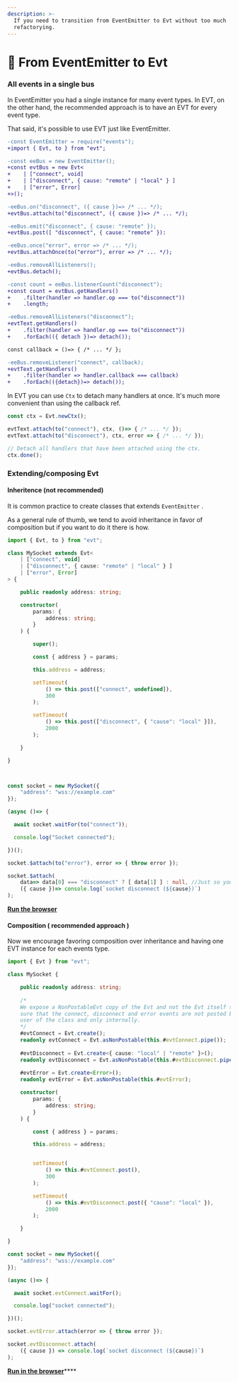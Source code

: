 ```yaml
---
description: >-
  If you need to transition from EventEmitter to Evt without too much
  refactorying.
---
```


# 🔩 From EventEmitter to Evt

### All events in a single bus

In EventEmitter you had a single instance for many event types. In EVT, on the other hand, the recommended approach is to have an EVT for every event type.

That said, it's possible to use EVT just like EventEmitter.

```diff
-const EventEmitter = require("events");
+import { Evt, to } from "evt";

-const eeBus = new EventEmitter();
+const evtBus = new Evt<
+    | ["connect", void]
+    | ["disconnect", { cause: "remote" | "local" } ]
+    | ["error", Error]
+>();

-eeBus.on("disconnect", ({ cause })=> /* ... */);
+evtBus.attach(to("disconnect", ({ cause })=> /* ... */);

-eeBus.emit("disconnect", { cause: "remote" });
+evtBus.post([ "disconnect", { cause: "remote" }):

-eeBus.once("error", error => /* ... */);
+evtBus.attachOnce(to("error"), error => /* ... */);

-eeBus.removeAllListeners();
+evtBus.detach();

-const count = eeBus.listenerCount("disconnect");
+const count = evtBus.getHandlers()
+    .filter(handler => handler.op === to("disconnect"))
+    .length;

-eeBus.removeAllListeners("disconnect");
+evtText.getHandlers()
+    .filter(handler => handler.op === to("disconnect"))
+    .forEach(({ detach })=> detach());

const callback = ()=> { /* ... */ };

-eeBus.removeListener("connect", callback);
+evtText.getHandlers()
+    .filter(handler => handler.callback === callback)
+    .forEach(({detach})=> detach());

```

In EVT you can use `Ctx` to detach many handlers at once. It's much more convenient than using the callback ref.

```typescript
const ctx = Evt.newCtx();  

evtText.attach(to("connect"), ctx, ()=> { /* ... */ });
evtText.attach(to("disconnect"), ctx, error => { /* ... */ });

// Detach all handlers that have been attached using the ctx.
ctx.done();
```

### Extending/composing Evt

#### Inheritence (not recommended)

It is common practice to create classes that extends `EventEmitter` .&#x20;

As a general rule of thumb, we tend to avoid inheritance in favor of composition but if you want to do it there is how.

```typescript
import { Evt, to } from "evt";

class MySocket extends Evt<
    | ["connect", void]
    | ["disconnect", { cause: "remote" | "local" } ]
    | ["error", Error]
> {

    public readonly address: string;

    constructor(
        params: { 
            address: string; 
        }
    ) {

        super();

        const { address } = params;

        this.address = address;

        setTimeout(
            () => this.post(["connect", undefined]),
            300
        );

        setTimeout(
            () => this.post(["disconnect", { "cause": "local" }]),
            2000
        );

    }

}



const socket = new MySocket({ 
    "address": "wss://example.com"
});

(async ()=> {

  await socket.waitFor(to("connect"));

  console.log("Socket connected");

})();

socket.$attach(to("error"), error => { throw error });

socket.$attach(
    data=> data[0] === "disconnect" ? [ data[1] ] : null, //Just so you know this is what the to() operator do
    ({ cause })=> console.log(`socket disconnect (${cause})`)
);
```

****[**Run the browser**](https://stackblitz.com/edit/evt-inheritence-pdzywu?file=index.ts)****

#### Composition ( recommended approach )

Now we encourage favoring composition over inheritance and having one EVT instance for each events type. &#x20;

```typescript
import { Evt } from "evt";

class MySocket {

    public readonly address: string;
    
    /*
    We expose a NonPostableEvt copy of the Evt and not the Evt itself so we make 
    sure that the connect, disconnect and error events are not posted by the 
    user of the class and only internally.
    */
    #evtConnect = Evt.create();
    readonly evtConnect = Evt.asNonPostable(this.#evtConnect.pipe());
    
    #evtDisconnect = Evt.create<{ cause: "local" | "remote" }>();
    readonly evtDisconnect = Evt.asNonPostable(this.#evtDisconnect.pipe());
    
    #evtError = Evt.create<Error>();
    readonly evtError = Evt.asNonPostable(this.#evtError);

    constructor(
        params: { 
            address: string; 
        }
    ) {

        const { address } = params;

        this.address = address;


        setTimeout(
            () => this.#evtConnect.post(),
            300
        );

        setTimeout(
            () => this.#evtDisconnect.post({ "cause": "local" }),
            2000
        );

    }

}

const socket = new MySocket({ 
    "address": "wss://example.com"
});

(async ()=> {

  await socket.evtConnect.waitFor();

  console.log("socket connected");

})();

socket.evtError.attach(error => { throw error });

socket.evtDisconnect.attach(
    ({ cause }) => console.log(`socket disconnect (${cause})`)
);
```

[**Run in the browser**](https://stackblitz.com/edit/evt-inheritence-mnhwcs?file=index.ts)****

